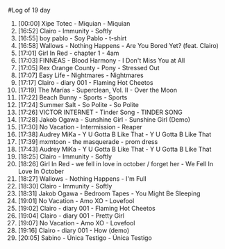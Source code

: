 #Log of 19 day

1. [00:00] Xipe Totec - Miquian - Miquian
1. [16:52] Clairo - Immunity - Softly
1. [16:55] boy pablo - Soy Pablo - t-shirt
1. [16:58] Wallows - Nothing Happens - Are You Bored Yet? (feat. Clairo)
1. [17:01] Girl In Red - chapter 1 - 4am
1. [17:03] FINNEAS - Blood Harmony - I Don't Miss You at All
1. [17:05] Rex Orange County - Pony - Stressed Out
1. [17:07] Easy Life - Nightmares - Nightmares
1. [17:17] Clairo - diary 001 - Flaming Hot Cheetos
1. [17:19] The Marías - Superclean, Vol. II - Over the Moon
1. [17:22] Beach Bunny - Sports - Sports
1. [17:24] Summer Salt - So Polite - So Polite
1. [17:26] VICTOR INTERNET - Tinder Song - TINDER SONG
1. [17:28] Jakob Ogawa - Sunshine Girl - Sunshine Girl (Demo)
1. [17:30] No Vacation - Intermission - Reaper
1. [17:38] Audrey MiKa - Y U Gotta B Like That - Y U Gotta B Like That
1. [17:39] mxmtoon - the masquerade - prom dress
1. [17:43] Audrey MiKa - Y U Gotta B Like That - Y U Gotta B Like That
1. [18:25] Clairo - Immunity - Softly
1. [18:26] Girl In Red - we fell in love in october / forget her - We Fell In Love In October
1. [18:27] Wallows - Nothing Happens - I'm Full
1. [18:30] Clairo - Immunity - Softly
1. [18:31] Jakob Ogawa - Bedroom Tapes - You Might Be Sleeping
1. [19:01] No Vacation - Amo XO - Lovefool
1. [19:02] Clairo - diary 001 - Flaming Hot Cheetos
1. [19:04] Clairo - diary 001 - Pretty Girl
1. [19:07] No Vacation - Amo XO - Lovefool
1. [19:16] Clairo - diary 001 - How (demo)
1. [20:05] Sabino - Única Testigo - Única Testigo
